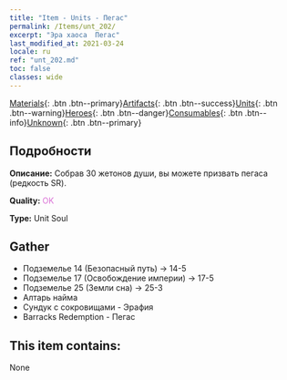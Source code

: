 ```yaml
---
title: "Item - Units - Пегас"
permalink: /Items/unt_202/
excerpt: "Эра хаоса  Пегас"
last_modified_at: 2021-03-24
locale: ru
ref: "unt_202.md"
toc: false
classes: wide
---
```

 [Materials](/ru/Items/){: .btn .btn--primary}[Artifacts](/ru/Items/Artifacts/){: .btn .btn--success}[Units](/ru/Items/Units/){: .btn .btn--warning}[Heroes](/ru/Items/Heroes/){: .btn .btn--danger}[Consumables](/ru/Items/Consumables/){: .btn .btn--info}[Unknown](/ru/Items/Unknown/){: .btn .btn--primary}

## Подробности
 **Описание:** Собрав 30 жетонов души, вы можете призвать пегаса (редкость SR).

 **Quality:** <span style="color: #DA70D6">OK</span>

 **Type:** Unit Soul

## Gather

*    Подземелье 14 (Безопасный путь) -> 14-5 
*    Подземелье 17 (Освобождение империи) -> 17-5 
*    Подземелье 25 (Земли сна) -> 25-3 
*    Алтарь найма 
*    Сундук с сокровищами - Эрафия 
*    Barracks Redemption - Пегас 

## This item contains:

  None

